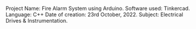 Project Name: Fire Alarm System using Arduino.
Software used: Tinkercad.
Language: C++
Date of creation: 23rd October, 2022.
Subject: Electrical Drives & Instrumentation.
